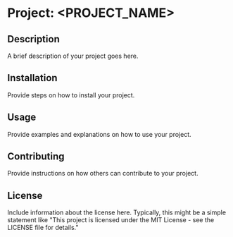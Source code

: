 # Project: <PROJECT_NAME>

## Description

A brief description of your project goes here.

## Installation

Provide steps on how to install your project.

## Usage

Provide examples and explanations on how to use your project.

## Contributing

Provide instructions on how others can contribute to your project.

## License

Include information about the license here. Typically, this might be a simple statement like "This project is licensed under the MIT License - see the LICENSE file for details."